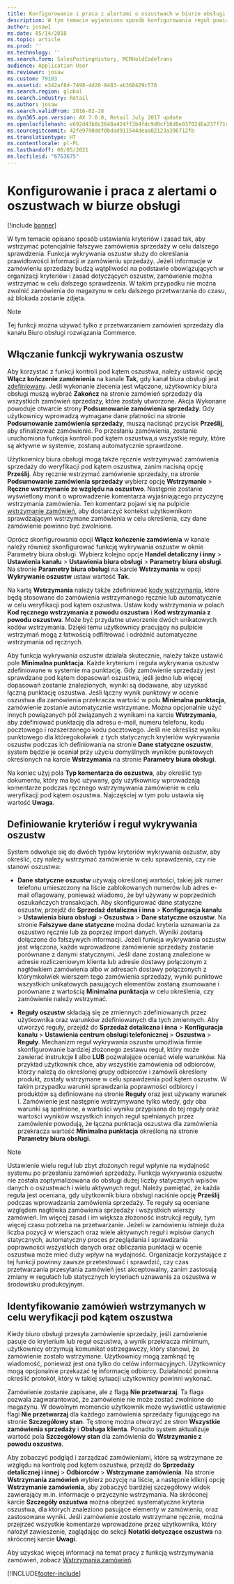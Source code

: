 ```yaml
---
title: Konfigurowanie i praca z alertami o oszustwach w biurze obsługi
description: W tym temacie wyjaśniono sposób konfigurowania reguł powiadomień dla działu obsługi klienta o potencjalnie fałszywych informacjach przy przetwarzaniu zamówień. Można zdefiniować określone kody używane do automatycznego lub ręcznego wstrzymania podejrzanych zamówień.
author: josaw1
ms.date: 05/14/2018
ms.topic: article
ms.prod: ''
ms.technology: ''
ms.search.form: SalesPostingHistory, MCRHoldCodeTrans
audience: Application User
ms.reviewer: josaw
ms.custom: 79103
ms.assetid: e342af8d-7498-4d20-8483-ab368429c578
ms.search.region: global
ms.search.industry: Retail
ms.author: josaw
ms.search.validFrom: 2016-02-28
ms.dyn365.ops.version: AX 7.0.0, Retail July 2017 update
ms.openlocfilehash: e692d43b8c2648a424ff3b4fdc9d0cf16d0e03702d6a237f71caaf49646c5ec3
ms.sourcegitcommit: 42fe9790ddf0bdad911544deaa82123a396712fb
ms.translationtype: HT
ms.contentlocale: pl-PL
ms.lasthandoff: 08/05/2021
ms.locfileid: "6763675"
---
```

# <a name="set-up-and-work-with-call-center-fraud-alerts"></a>Konfigurowanie i praca z alertami o oszustwach w biurze obsługi

[!include [banner](includes/banner.md)]

W tym temacie opisano sposób ustawiania kryteriów i zasad tak, aby wstrzymać potencjalnie fałszywe zamówienia sprzedaży w celu dalszego sprawdzenia. Funkcja wykrywania oszustw służy do określania prawidłowości informacji w zamówieniu sprzedaży. Jeżeli informacje w zamówieniu sprzedaży budzą wątpliwości na podstawie obowiązujących w organizacji kryteriów i zasad dotyczących oszustw, zamówienie można wstrzymać w celu dalszego sprawdzenia. W takim przypadku nie można zwolnić zamówienia do magazynu w celu dalszego przetwarzania do czasu, aż blokada zostanie zdjęta.

> [!NOTE]
> Tej funkcji można używać tylko z przetwarzaniem zamówień sprzedaży dla kanału Biuro obsługi rozwiązania Commerce.

## <a name="turning-on-the-fraud-check-feature"></a>Włączanie funkcji wykrywania oszustw

Aby korzystać z funkcji kontroli pod kątem oszustwa, należy ustawić opcję **Włącz kończenie zamówienia** na kanale **Tak**, gdy kanał biura obsługi jest [zdefiniowany](/dynamics365/unified-operations/retail/set-up-order-processing-options). Jeśli wykonanie zlecenia jest włączone, użytkownicy biura obsługi muszą wybrać **Zakończ** na stronie zamówień sprzedaży dla wszystkich zamówień sprzedaży, które zostały utworzone. Akcja Wykonane powoduje otwarcie strony **Podsumowanie zamówienia sprzedaży**. Gdy użytkownicy wprowadzą wymagane dane płatności na stronie **Podsumowanie zamówienia sprzedaży**, muszą nacisnąć przycisk **Prześlij**, aby sfinalizować zamówienie. Po przesłaniu zamówienia, zostanie uruchomiona funkcja kontroli pod kątem oszustwa,a wszystkie reguły, które są aktywne w systemie, zostaną automatycznie sprawdzone.

Użytkownicy biura obsługi mogą także ręcznie wstrzymywać zamówienia sprzedaży do weryfikacji pod kątem oszustwa, zanim nacisną opcję **Prześlij**. Aby ręcznie wstrzymać zamówienie sprzedaży, na stronie **Podsumowanie zamówienia sprzedaży** wybierz opcję **Wstrzymanie** \> **Ręczne wstrzymanie ze względu na oszustwo**. Następnie zostanie wyświetlony monit o wprowadzenie komentarza wyjaśniającego przyczynę wstrzymania zamówienia. Ten komentarz pojawi się na pulpicie [wstrzymanie zamówień](/dynamics365/unified-operations/retail/work-with-order-holds), aby dostarczyć kontekst użytkownikom sprawdzającym wstrzymane zamówienia w celu określenia, czy dane zamówienie powinno być zwolnione.

Oprócz skonfigurowania opcji **Włącz kończenie zamówienia** w kanale należy również skonfigurować funkcję wykrywania oszustw w oknie Parametry biura obsługi. Wybierz kolejno opcje **Handel detaliczny i inny** \> **Ustawienia kanału** \> **Ustawienia biura obsługi** \> **Parametry biura obsługi**. Na stronie **Parametry biura obsługi** na karcie **Wstrzymania** w opcji **Wykrywanie oszustw** ustaw wartość **Tak**.

Na kartę **Wstrzymania** należy także zdefiniować [kody wstrzymania](/dynamics365/unified-operations/retail/work-with-order-holds), które będą stosowane do zamówienia wstrzymanego ręcznie lub automatycznie w celu weryfikacji pod kątem oszustwa. Ustaw kody wstrzymania w polach **Kod ręcznego wstrzymania z powodu oszustwa** i **Kod wstrzymania z powodu oszustwa**. Może być przydatne utworzenie dwóch unikatowych kodów wstrzymania. Dzięki temu użytkownicy pracujący na pulpicie wstrzymań mogą z łatwością odfiltrować i odróżnić automatyczne wstrzymania od ręcznych.

Aby funkcja wykrywania oszustw działała skutecznie, należy także ustawić pole **Minimalna punktacja**. Każde kryterium i reguła wykrywania oszustw zdefiniowane w systemie ma punktację. Gdy zamówienie sprzedaży jest sprawdzane pod kątem dopasowań oszustwa, jeśli jedno lub więcej dopasowań zostanie znalezionych, wyniki są dodawane, aby uzyskać łączną punktację oszustwa. Jeśli łączny wynik punktowy w ocenie oszustwa dla zamówienia przekracza wartość w polu **Minimalna punktacja**, zamówienie zostanie automatycznie wstrzymane. Można opcjonalnie użyć innych powiązanych pól związanych z wynikami na karcie **Wstrzymania**, aby zdefiniować punktację dla adresu e-mail, numeru telefonu, kodu pocztowego i rozszerzonego kodu pocztowego. Jeśli nie określisz wyniku punktowego dla któregokolwiek z tych statycznych kryteriów wykrywania oszustw podczas ich definiowania na stronie **Dane statyczne oszustw**, system będzie je oceniał przy użyciu domyślnych wyników punktowych określonych na karcie **Wstrzymania** na stronie **Parametry biura obsługi**.

Na koniec użyj pola **Typ komentarza do oszustwa**, aby określić typ dokumentu, który ma być używany, gdy użytkownicy wprowadzają komentarze podczas ręcznego wstrzymywania zamówienie w celu weryfikacji pod kątem oszustwa. Najczęściej w tym polu ustawia się wartość **Uwaga**.

## <a name="defining-fraud-criteria-and-rules"></a>Definiowanie kryteriów i reguł wykrywania oszustw

System odwołuje się do dwóch typów kryteriów wykrywania oszustw, aby określić, czy należy wstrzymać zamówienie w celu sprawdzenia, czy nie stanowi oszustwa:

- **Dane statyczne oszustw** używają określonej wartości, takiej jak numer telefonu umieszczony na liście zablokowanych numerów lub adres e-mail oflagowany, ponieważ wiadomo, że był używany w poprzednich oszukańczych transakcjach. Aby skonfigurować dane statyczne oszustw, przejdź do **Sprzedaż detaliczna i inna** \> **Konfiguracja kanału** \> **Ustawienia biura obsługi** \> **Oszustwa** \> **Dane statyczne oszustw**. Na stronie **Fałszywe dane statyczne** można dodać kryteria uznawania za oszustwo ręcznie lub za poprzez import danych. Wyniki zostaną dołączone do fałszywych informacji. Jeżeli funkcja wykrywania oszustw jest włączona, każde wprowadzone zamówienie sprzedaży zostanie porównane z danymi statycznymi. Jeśli dane zostaną znalezione w adresie rozliczeniowym klienta lub adresie dostawy połączonym z nagłówkiem zamówienia albo w adresach dostawy połączonych z którymkolwiek wierszem tego zamówienia sprzedaży, wyniki punktowe wszystkich unikatowych pasujących elementów zostaną zsumowane i porównane z wartością **Minimalna punktacja** w celu określenia, czy zamówienie należy wstrzymać.

- **Reguły oszustw** składają się ze zmiennych zdefiniowanych przez użytkownika oraz warunków zdefiniowanych dla tych zmiennych. Aby utworzyć reguły, przejdź do **Sprzedaż detaliczna i inna** \> **Konfiguracja kanału** \> **Ustawienia centrum obsługi telefonicznej** \> **Oszustwa** \> **Reguły**. Mechanizm reguł wykrywania oszustw umożliwia firmie skonfigurowanie bardziej złożonego zestawu reguł, który może zawierać instrukcje **I** albo **LUB** pozwalające oceniać wiele warunków. Na przykład użytkownik chce, aby wszystkie zamówienia od odbiorców, którzy należą do określonej grupy odbiorców i zamówili określony produkt, zostały wstrzymane w celu sprawdzenia pod kątem oszustw. W takim przypadku warunki sprawdzania poprawności odbiorcy i produktów są definiowane na stronie **Reguły** oraz jest używany warunek I. Zamówienie jest następnie wstrzymywane tylko wtedy, gdy oba warunki są spełnione, a wartości wyniku przypisana do tej reguły oraz wartości wyników wszystkich innych reguł spełnianych przez zamówienie powodują, że łączna punktacja oszustwa dla zamówienia przekracza wartość **Minimalna punktacja** określoną na stronie **Parametry biura obsługi**.

> [!NOTE]
> Ustawienie wielu reguł lub zbyt złożonych reguł wpłynie na wydajność systemu po przesłaniu zamówień sprzedaży. Funkcja wykrywania oszustw nie została zoptymalizowana do obsługi dużej liczby statycznych wpisów danych o oszustwach i wielu aktywnych reguł. Należy pamiętać, że każda reguła jest oceniana, gdy użytkownik biura obsługi naciśnie opcję **Prześlij** podczas wprowadzania zamówienia sprzedaży. Te reguły są oceniane względem nagłówka zamówienia sprzedaży i wszystkich wierszy zamówień. Im więcej zasad i im większa złożoność instrukcji reguły, tym więcej czasu potrzeba na przetwarzanie. Jeżeli w zamówieniu istnieje duża liczba pozycji w wierszach oraz wiele aktywnych reguł i wpisów danych statycznych, automatyczny proces przeglądania i sprawdzania poprawności wszystkich danych oraz obliczania punktacji w ocenie oszustwa może mieć duży wpływ na wydajność. Organizacje korzystające z tej funkcji powinny zawsze przetestować i sprawdzić, czy czas przetwarzania przesyłania zamówień jest akceptowalny, zanim zastosują zmiany w regułach lub statycznych kryteriach uznawania za oszustwa w środowisku produkcyjnym.

## <a name="identifying-orders-that-are-on-hold-for-fraud-review"></a>Identyfikowanie zamówień wstrzymanych w celu weryfikacji pod kątem oszustwa

Kiedy biuro obsługi przesyła zamówienie sprzedaży, jeśli zamówienie pasuje do kryterium lub reguł oszustwa, a wynik przekracza minimum, użytkownicy otrzymują komunikat ostrzegawczy, który stanowi, że zamówienie zostało wstrzymane. Użytkownicy mogą zamknąć tę wiadomość, ponieważ jest ona tylko do celów informacyjnych. Użytkownicy mogą opcjonalnie przekazać tę informację odbiorcy. Działalność powinna określić protokół, który w takiej sytuacji użytkownicy powinni wykonać.

Zamówienie zostanie zapisane, ale z flagą **Nie przetwarzaj**. Ta flaga pozwala zagwarantować, że zamówienie nie może zostać zwolnione do magazynu. W dowolnym momencie użytkownik może wyświetlić ustawienie flagi **Nie przetwarzaj** dla każdego zamówienia sprzedaży figurującego na stronie **Szczegółowy stan**. Tę stronę można otworzyć ze stron **Wszystkie zamówienia sprzedaży** i **Obsługa klienta**. Ponadto system aktualizuje wartość pola **Szczegółowy stan** dla zamówienia do **Wstrzymanie z powodu oszustwa**.

Aby zobaczyć podgląd i zarządzać zamówieniami, które są wstrzymane ze względu na kontrolę pod kątem oszustwa, przejdź do **Sprzedaży detalicznej i innej** \> **Odbiorców** \> **Wstrzymane zamówienia**. Na stronie **Wstrzymania zamówień** wybierz pozycję na liście, a następnie kliknij opcję **Wstrzymanie zamówienia**, aby zobaczyć bardziej szczegółowy widok zawierający m.in. informacje o przyczynie wstrzymania. Na skróconej karcie **Szczegóły oszustwa** można obejrzeć systematyczne kryteria oszustwa, dla których znaleziono pasujące elementy w zamówieniu, oraz zastosowane wyniki. Jeśli zamówienie zostało wstrzymane ręcznie, można przejrzeć wszystkie komentarze wprowadzone przez użytkownika, który nałożył zawieszenie, zaglądając do sekcji **Notatki dotyczące oszustwa** na skróconej karcie **Uwagi**.

Aby uzyskać więcej informacji na temat pracy z funkcją wstrzymywania zamówień, zobacz [Wstrzymania zamówień](/dynamics365/unified-operations/retail/work-with-order-holds).


[!INCLUDE[footer-include](../includes/footer-banner.md)]